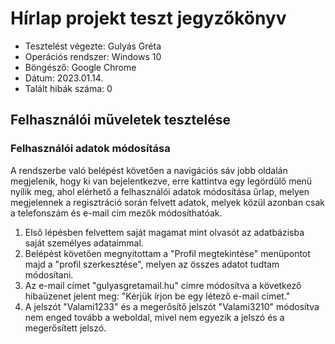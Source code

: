 # Hírlap projekt teszt jegyzőkönyv

- Tesztelést végezte: Gulyás Gréta
- Operációs rendszer: Windows 10
- Böngésző: Google Chrome
- Dátum: 2023.01.14.
- Talált hibák száma: 0

## Felhasználói műveletek tesztelése
### Felhasználói adatok módosítása

A rendszerbe való belépést követően a navigációs sáv jobb oldalán megjelenik, hogy ki van bejelentkezve, erre kattintva egy legördülő menü nyílik meg, ahol elérhető a felhasználói adatok módosítása űrlap, melyen megjelennek a regisztráció során felvett adatok, melyek közül azonban csak a telefonszám és e-mail cím mezők módosíthatóak.
1. Első lépésben felvettem saját magamat mint olvasót az adatbázisba saját személyes adataimmal.
2. Belépést követően megnyitottam a "Profil megtekintése" menüpontot majd a "profil szerkesztése", melyen az összes adatot tudtam módosítani.
3. Az e-mail címet "gulyasgretamail.hu" címre módosítva a következő hibaüzenet jelent meg: "Kérjük írjon be egy létező e-mail címet."
4. A jelszót "Valami1233" és a megerősítő jelszót "Valami3210" módosítva nem enged tovább a weboldal, mivel nem egyezik a jelszó és a megerősített jelszó.
